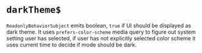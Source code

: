 # `darkTheme$`

`ReadonlyBehaviorSubject` emits boolean, `true` if UI should be displayed as dark theme.
It uses `prefers-color-scheme` media query to figure out system setting user has
selected, if user has not explicitly selected color scheme it uses current time to
decide if mode should be dark.
